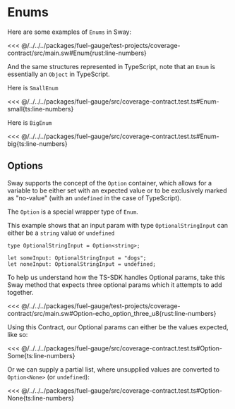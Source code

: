 # Enums

Here are some examples of `Enums` in Sway:

<<< @/../../../packages/fuel-gauge/test-projects/coverage-contract/src/main.sw#Enum{rust:line-numbers}

And the same structures represented in TypeScript, note that an `Enum` is essentially an `Object` in TypeScript.

Here is `SmallEnum`

<<< @/../../../packages/fuel-gauge/src/coverage-contract.test.ts#Enum-small{ts:line-numbers}

Here is `BigEnum`

<<< @/../../../packages/fuel-gauge/src/coverage-contract.test.ts#Enum-big{ts:line-numbers}

## Options

Sway supports the concept of the `Option` container, which allows for a variable to be either set with an expected value or to be exclusively marked as "no-value" (with an `undefined` in the case of TypeScript).

The `Option` is a special wrapper type of `Enum`.

This example shows that an input param with type `OptionalStringInput` can either be a `string` value or `undefined`

```ts:line-numbers
type OptionalStringInput = Option<string>;

let someInput: OptionalStringInput = "dogs";
let noneInput: OptionalStringInput = undefined;
```

To help us understand how the TS-SDK handles Optional params, take this Sway method that expects three optional params which it attempts to add together.

<<< @/../../../packages/fuel-gauge/test-projects/coverage-contract/src/main.sw#Option-echo_option_three_u8{rust:line-numbers}

Using this Contract, our Optional params can either be the values expected, like so:

<<< @/../../../packages/fuel-gauge/src/coverage-contract.test.ts#Option-Some{ts:line-numbers}

Or we can supply a partial list, where unsupplied values are converted to `Option<None>` (or `undefined`):

<<< @/../../../packages/fuel-gauge/src/coverage-contract.test.ts#Option-None{ts:line-numbers}
